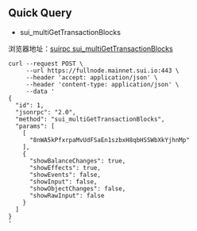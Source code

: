 ## Quick Query

- sui_multiGetTransactionBlocks

浏览器地址：[suirpc sui_multiGetTransactionBlocks](https://www.suirpc.app/method/sui_multiGetTransactionBlocks)

```shell
curl --request POST \
     --url https://fullnode.mainnet.sui.io:443 \
     --header 'accept: application/json' \
     --header 'content-type: application/json' \
     --data '
{
  "id": 1,
  "jsonrpc": "2.0",
  "method": "sui_multiGetTransactionBlocks",
  "params": [
    [
      "8nWA5kPfxrpaMvUdFSaEn1szbxH8qbHSSWbXkYjhnMp"
    ],
    {
      "showBalanceChanges": true,
      "showEffects": true,
      "showEvents": false,
      "showInput": false,
      "showObjectChanges": false,
      "showRawInput": false
    }
  ]
}
'
```
